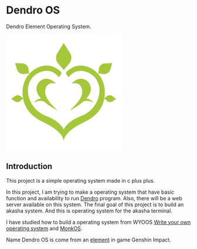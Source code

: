 # Dendro OS
Dendro Element Operating System.                     

![Logo of Dendro](/resource/image/Element_Dendro.png)

## Introduction
This project is a simple operating system made in c plus plus.

In this project, I am trying to make a operating system that have basic function and availability to run [Dendro]() program.
Also, there will be a web server available on this system.
The final goal of this project is to build an akasha system. And this is operating system for the akasha terminal.

I have studied how to build a operating system from WYOOS [Write your own operating system](https://github.com/AlgorithMan-de/wyoos/blob/master/makefile) and [MonkOS](https://github.com/beevik/MonkOS).

Name Dendro OS is come from an [element](https://genshin-impact.fandom.com/wiki/Dendro) in game Genshin Impact.